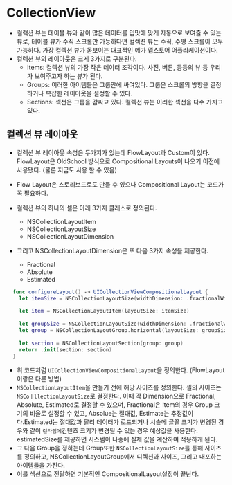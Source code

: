 # CollectionView

- 컬랙션 뷰는 테이블 뷰와 같이 많은 데이터를 입맛에 맞게 자동으로 보여줄 수 있는 뷰로, 테이블 뷰가 수직 스크롤만 가능하다면 컬렉션 뷰는 수직, 수평 스크롤이 모두 가능하다. 가장 컬렉션 뷰가 돋보이는 대표적인 예가 앱스토어 어플리케이션이다.
- 컬렉션 뷰의 레이아웃은 크게 3가지로 구분된다.
    - Items: 컬렉션 뷰의 가장 작은 데이터 조각이다. 사진, 버튼, 등등의 뷰 등 우리가 보여주고자 하는 뷰가 된다.
    - Groups: 이러한 아이템들은 그룹안에 싸여있다. 그룹은 스크롤의 방향을 결정하거나 복잡한 레이아웃을 설정할 수 있다.
    - Sections: 섹션은 그룹을 감싸고 있다. 컬렉션 뷰는 이러한 섹션을 다수 가지고 있다.

## 컬렉션 뷰 레이아웃
- 컬렉션 뷰 레이아웃 속성은 두가지가 있는데 FlowLayout과 Custom이 있다. FlowLayout은 OldSchool 방식으로 Compositional Layouts이 나오기 이전에 사용됐다. (물론 지금도 사용 할 수 있음)
- Flow Layout은 스토리보드로도 만들 수 있으나 Compositional Layout는 코드가 꼭 필요하다.

- 컬렉션 뷰의 하나의 셀은 아래 3가지 클래스로 정의된다.
    - NSCollectionLayoutItem
    - NSCollectionLayoutSize
    - NSCollectionLayoutDimension
- 그리고 NSCollectionLayoutDimension은 또 다음 3가지 속성을 제공한다.
    - Fractional
    - Absolute
    - Estimated


```Swift
  func configureLayout() -> UICollectionViewCompositionalLayout {
    let itemSize = NSCollectionLayoutSize(widthDimension: .fractionalWidth(1), heightDimension: .fractionalHeight(1))
    
    let item = NSCollectionLayoutItem(layoutSize: itemSize)
    
    let groupSize = NSCollectionLayoutSize(widthDimension: .fractionalWidth(1.0), heightDimension: .absolute(44.0))
    let group = NSCollectionLayoutGroup.horizontal(layoutSize: groupSize, subitems: [item])
    
    let section = NSCollectionLayoutSection(group: group)
    return .init(section: section)
  }
```
- 위 코드처럼 `UICollectionViewCompositionalLayout`을 정의한다. (FlowLayout이랑은 다른 방법)
- `NSCollectionLayoutItem`을 만들기 전에 해당 사이즈를 정의한다. 셀의 사이즈는 `NSCoㅣllectionLayoutSize`로 결정한다. 이때 각 Dimension으로 Fractional, Absolute, Estimated로 결정할 수 있으며, Fractional은 Item의 경우 Group 크기의 비율로 설정할 수 있고, Absolue는 절대값, Estimate는 추정값이다.Estimated는 절대값과 달리 데이터가 로드되거나 시슽메 글꼴 크기가 변경된 경우와 같이 `런타임에`컨텐츠 크기가 변경될 수 있는 경우 예상값을 사용한다. estimatedSize를 제공하면 시스템이 나중에 실제 값을 계산하여 적용하게 된다.
- 그 다음 Group을 정하는데 Group또한 `NSCollectionLayoutSize`를 통해 사이즈를 정의하고, NSCollectionLayoutGroup에서 디렉션과 사이즈, 그리고 내포하는 아이템들을 가진다.
- 이를 섹션으로 전달하면 기본적인 CompositionalLayout설정이 끝난다.